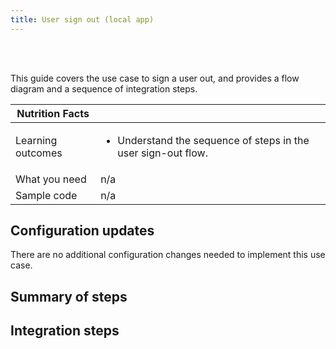 ```yaml
---
title: User sign out (local app)
---
```


<div class="oie-embedded-sdk">

<ApiLifecycle access="ie" /><br>
<ApiLifecycle access="Limited GA" /><br>

<StackSelector class="cleaner-selector"/>

This guide covers the use case to sign a user out, and provides a flow diagram and a sequence of integration steps.

 Nutrition Facts                                                                          |                                                                                      |
| --------------------------------------------------------------------------------  | -------------------------------------------------------------------------               |
| Learning outcomes                     | <ul><li>Understand the sequence of steps in the user sign-out flow.</li></ul>                                                       |
| What you need | n/a                                                     |
| Sample code                                                        | n/a                                                      |

## Configuration updates

There are no additional configuration changes needed to implement this use case.

## Summary of steps

<StackSelector snippet="summaryofsteps" noSelector />

## Integration steps

<StackSelector snippet="integrationsteps" noSelector />

</div>
